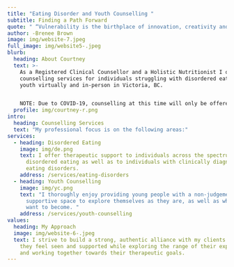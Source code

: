 ```yaml
---
title: "Eating Disorder and Youth Counselling "
subtitle: Finding a Path Forward
quote: " “Vulnerability is the birthplace of innovation, creativity and change.” "
author: -Brenee Brown
image: img/website-7.jpeg
full_image: img/website5-.jpeg
blurb:
  heading: About Courtney
  text: >-
    As a Registered Clinical Counsellor and a Holistic Nutritionist I offer
    counselling services for individuals struggling with disordered eating and
    youth virtually and in-person in Victoria, BC.


    NOTE: Due to COVID-19, counselling at this time will only be offered virtually in order to keep everyone as safe as possible.  
  profile: img/courtney-r.png
intro:
  heading: Counselling Services
  text: "My professional focus is on the following areas:"
services:
  - heading: Disordered Eating
    image: img/de.png
    text: I offer therapeutic support to individuals across the spectrum of
      disordered eating as well as to individuals with clinically diagnosed
      eating disorders.
    address: /services/eating-disorders
  - heading: Youth Counselling
    image: img/yc.png
    text: "I thoroughly enjoy providing young people with a non-judgemental and
      supportive space to explore themselves as they are, as well as who they
      want to become. "
    address: /services/youth-counselling
values:
  heading: My Approach
  image: img/website-6-.jpeg
  text: I strive to build a strong, authentic alliance with my clients so that
    they feel seen and supported while exploring the range of their experience
    and working together towards their therapeutic goals.
---
```

